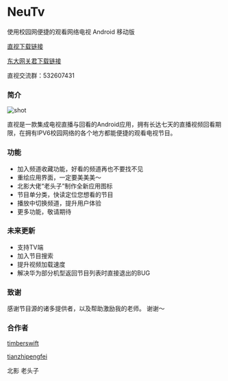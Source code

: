 # NeuTv

使用校园网便捷的观看网络电视 Android 移动版

[直视下载链接](https://raw.githubusercontent.com/xfangfang/NeuTV/master/直视.apk)

[东大网关君下载链接](https://github.com/xfangfang/NeuTV/blob/master/com.lalala.fangs.neunet.apk)

直视交流群：532607431

### 简介

![shot](http://ac-HSNl7zbI.clouddn.com/UDPYPPnR6Y8Xzqn6KPQWFAADchqy6jl3XhFjBVDj.jpg)

直视是一款集成电视直播与回看的Android应用，拥有长达七天的直播视频回看期限，在拥有IPV6校园网络的各个地方都能便捷的观看电视节目。

### 功能

- 加入频道收藏功能，好看的频道再也不要找不见
- 重绘应用界面，一定要美美美～
- 北影大佬“老头子”制作全新应用图标
- 节目单分类，快读定位您想看的节目
- 播放中切换频道，提升用户体验
- 更多功能，敬请期待

### 未来更新

- 支持TV端
- 加入节目搜索
- 提升视频加载速度
- 解决华为部分机型返回节目列表时直接退出的BUG


### 致谢

感谢节目源的诸多提供者，以及帮助激励我的老师。
谢谢～

### 合作者

[timberswift](https://github.com/timberswift)

[tianzhipengfei](https://github.com/tianzhipengfei)

北影 老头子
